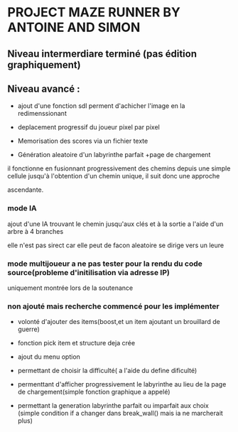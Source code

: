 # PROJECT MAZE RUNNER BY ANTOINE AND SIMON

## Niveau intermerdiare terminé (pas édition graphiquement)

## Niveau avancé : 

* ajout d'une fonction sdl perment d'achicher l'image en la redimenssionant

* deplacement progressif du joueur pixel par pixel

* Memorisation des scores via un fichier texte

* Génération aleatoire d'un labyrinthe parfait +page de chargement 

il fonctionne en fusionnant progressivement des chemins depuis une simple cellule jusqu'à l'obtention d'un chemin unique, il suit donc 			une approche 

ascendante.

### mode IA 

ajout d'une IA trouvant le chemin jusqu'aux clés et à la sortie a l'aide d'un arbre à 4 branches 

elle n'est pas sirect car elle peut de facon aleatoire se dirige vers un leure

### mode multijoueur a ne pas tester pour la rendu du code source(probleme d'initilisation via adresse IP)

uniquement montrée lors de la soutenance
	
### non ajouté mais recherche commencé pour les implémenter

* volonté d'ajouter des items(boost,et un item ajoutant un brouillard de guerre)

* fonction pick item et structure deja crée

* ajout du menu option 

* permettant de choisir la difficulté( a l'aide du define dificulté)

* permenttant d'afficher progressivement le labyrinthe au lieu de la page de chargement(simple fonction graphique a appelé)

* permettant la generation labyrinthe parfait ou imparfait aux choix (simple condition if a changer dans break_wall() mais ia ne marcherait plus)
	
